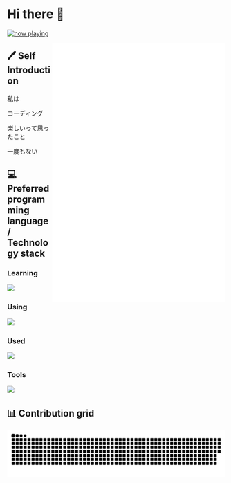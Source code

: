 # Hi there 👋

<a href="https://volt.fm/mitian233" target="_blank"><img src="https://spotify-badge-mitian233.vercel.app/api/now-playing.svg" width="540" height="52" alt="now playing"></a>

<img align="right" width="400px" src="./github-metrics.svg" />

## 🖊️ Self Introduction

私は

コーディング

楽しいって思ったこと

一度もない

## 💻 Preferred programming language / Technology stack

### Learning

![](https://skillicons.dev/icons?i=java,kotlin,spring,wasm,rust,haskell,solidjs,svelte&theme=dark&perline=6)

### Using

![](https://skillicons.dev/icons?i=prisma,postgres,mongo,sqlite,go,expressjs,docker,bun,deno,nodejs,vite,vue,nuxt,react,nextjs,astro,ts,js,html,css,python,powershell,bash&theme=dark&perline=6)

### Used

![](https://skillicons.dev/icons?i=mysql,sqlite,flask,php,c,cpp,remix,gatsby,webpack&theme=dark&perline=6)

### Tools

![](https://skillicons.dev/icons?i=ps,pr,ai,ae,au,figma,webstorm,idea,pycharm,vscode,visualstudio,pnpm,npm,yarn,vercel,netlify,cloudflare,windows,apple,linux,arch,debian,redhat&theme=dark&perline=6)

## 📊 Contribution grid

<picture>
  <source media="(prefers-color-scheme: dark)" srcset="assets/github-contribution-grid-snake-dark.svg" />
  <source media="(prefers-color-scheme: light)" srcset="assets/github-contribution-grid-snake.svg" />
  <img alt="github-snake" src="assets/github-contribution-grid-snake.svg" />
</picture>

<!--
**mitian233/mitian233** is a ✨ _special_ ✨ repository because its `README.md` (this file) appears on your GitHub profile.

Here are some ideas to get you started:

# Hi there 👋
- 🔭 I’m currently working on ...
- 🌱 I’m currently learning ...
- 👯 I’m looking to collaborate on ...
- 🤔 I’m looking for help with ...
- 💬 Ask me about ...
- 📫 How to reach me: ...
- 😄 Pronouns: ...
- ⚡ Fun fact: ...
-->
